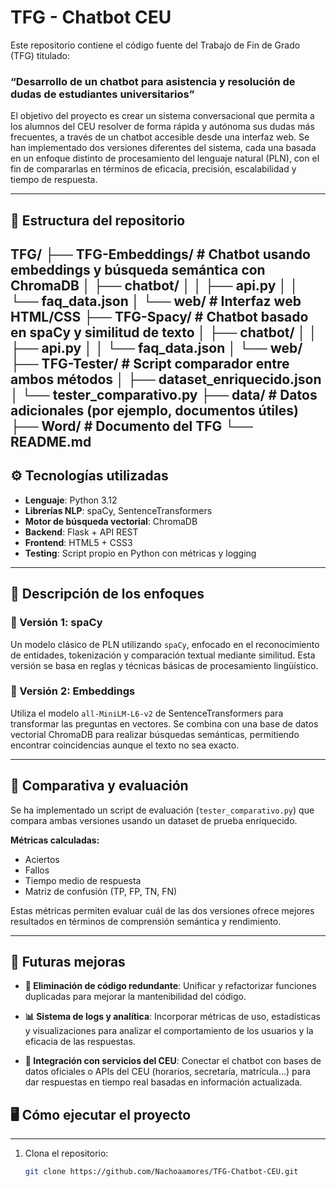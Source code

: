 # TFG - Chatbot CEU

Este repositorio contiene el código fuente del Trabajo de Fin de Grado (TFG) titulado:

### “Desarrollo de un chatbot para asistencia y resolución de dudas de estudiantes universitarios”

El objetivo del proyecto es crear un sistema conversacional que permita a los alumnos del CEU resolver de forma rápida y autónoma sus dudas más frecuentes, a través de un chatbot accesible desde una interfaz web. Se han implementado dos versiones diferentes del sistema, cada una basada en un enfoque distinto de procesamiento del lenguaje natural (PLN), con el fin de compararlas en términos de eficacia, precisión, escalabilidad y tiempo de respuesta.

---

## 📁 Estructura del repositorio

TFG/
├── TFG-Embeddings/ # Chatbot usando embeddings y búsqueda semántica con ChromaDB
│ ├── chatbot/
│ │ ├── api.py
│ │ └── faq_data.json
│ └── web/ # Interfaz web HTML/CSS
├── TFG-Spacy/ # Chatbot basado en spaCy y similitud de texto
│ ├── chatbot/
│ │ ├── api.py
│ │ └── faq_data.json
│ └── web/
├── TFG-Tester/ # Script comparador entre ambos métodos
│ ├── dataset_enriquecido.json
│ └── tester_comparativo.py
├── data/ # Datos adicionales (por ejemplo, documentos útiles)
├── Word/ # Documento del TFG
└── README.md
---

## ⚙️ Tecnologías utilizadas

- **Lenguaje**: Python 3.12
- **Librerías NLP**: spaCy, SentenceTransformers
- **Motor de búsqueda vectorial**: ChromaDB
- **Backend**: Flask + API REST
- **Frontend**: HTML5 + CSS3
- **Testing**: Script propio en Python con métricas y logging

---

## 🧠 Descripción de los enfoques

### 🔹 Versión 1: spaCy
Un modelo clásico de PLN utilizando `spaCy`, enfocado en el reconocimiento de entidades, tokenización y comparación textual mediante similitud. Esta versión se basa en reglas y técnicas básicas de procesamiento lingüístico.

### 🔸 Versión 2: Embeddings
Utiliza el modelo `all-MiniLM-L6-v2` de SentenceTransformers para transformar las preguntas en vectores. Se combina con una base de datos vectorial ChromaDB para realizar búsquedas semánticas, permitiendo encontrar coincidencias aunque el texto no sea exacto.

---

## 🧪 Comparativa y evaluación

Se ha implementado un script de evaluación (`tester_comparativo.py`) que compara ambas versiones usando un dataset de prueba enriquecido.

**Métricas calculadas:**
- Aciertos
- Fallos
- Tiempo medio de respuesta
- Matriz de confusión (TP, FP, TN, FN)

Estas métricas permiten evaluar cuál de las dos versiones ofrece mejores resultados en términos de comprensión semántica y rendimiento.

---


## 🚀 Futuras mejoras

- **🧹 Eliminación de código redundante**: Unificar y refactorizar funciones duplicadas para mejorar la mantenibilidad del código.

- **📊 Sistema de logs y analítica**: Incorporar métricas de uso, estadísticas y visualizaciones para analizar el comportamiento de los usuarios y la eficacia de las respuestas.

- **🔗 Integración con servicios del CEU**: Conectar el chatbot con bases de datos oficiales o APIs del CEU (horarios, secretaría, matrícula...) para dar respuestas en tiempo real basadas en información actualizada.

## 🖥️ Cómo ejecutar el proyecto

---

1. Clona el repositorio:
   ```bash
   git clone https://github.com/Nachoaamores/TFG-Chatbot-CEU.git
